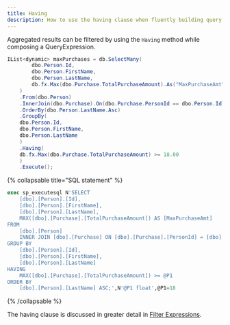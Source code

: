 ```yaml
---
title: Having
description: How to use the having clause when fluently building query expressions.
---
```


Aggregated results can be filtered by using the ```Having``` method while composing a QueryExpression.
```csharp
IList<dynamic> maxPurchases = db.SelectMany(
        dbo.Person.Id,
        dbo.Person.FirstName, 
        dbo.Person.LastName,
        db.fx.Max(dbo.Purchase.TotalPurchaseAmount).As("MaxPurchaseAmt")
    )
    .From(dbo.Person)
    .InnerJoin(dbo.Purchase).On(dbo.Purchase.PersonId == dbo.Person.Id)
    .OrderBy(dbo.Person.LastName.Asc)
    .GroupBy(
	dbo.Person.Id, 
	dbo.Person.FirstName, 
	dbo.Person.LastName
    )
    .Having(
	db.fx.Max(dbo.Purchase.TotalPurchaseAmount) >= 18.00
    )
    .Execute();
```

{% collapsable title="SQL statement" %}
```sql
exec sp_executesql N'SELECT
    [dbo].[Person].[Id],
    [dbo].[Person].[FirstName],
    [dbo].[Person].[LastName],
    MAX([dbo].[Purchase].[TotalPurchaseAmount]) AS [MaxPurchaseAmt]
FROM
    [dbo].[Person]
    INNER JOIN [dbo].[Purchase] ON [dbo].[Purchase].[PersonId] = [dbo].[Person].[Id]
GROUP BY
    [dbo].[Person].[Id],
    [dbo].[Person].[FirstName],
    [dbo].[Person].[LastName]
HAVING
    MAX([dbo].[Purchase].[TotalPurchaseAmount]) >= @P1
ORDER BY
    [dbo].[Person].[LastName] ASC;',N'@P1 float',@P1=18
```
{% /collapsable %}

The having clause is discussed in greater detail in [Filter Expressions](/Filters/Filter-Expressions#filter-expressions-in-having-clauses).